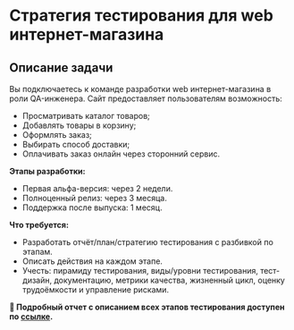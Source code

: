 # Стратегия тестирования для web интернет-магазина

## Описание задачи

Вы подключаетесь к команде разработки web интернет-магазина в роли QA-инженера. Сайт предоставляет пользователям возможность:

- Просматривать каталог товаров;
- Добавлять товары в корзину;
- Оформлять заказ;
- Выбирать способ доставки;
- Оплачивать заказ онлайн через сторонний сервис.

**Этапы разработки:**

- Первая альфа-версия: через 2 недели.
- Полноценный релиз: через 3 месяца.
- Поддержка после выпуска: 1 месяц.

**Что требуется:**

- Разработать отчёт/план/стратегию тестирования с разбивкой по этапам.
- Описать действия на каждом этапе.
- Учесть: пирамиду тестирования, виды/уровни тестирования, тест-дизайн, документацию, метрики качества, жизненный цикл, оценку трудоёмкости и управление рисками.

**📄 Подробный отчет с описанием всех этапов тестирования доступен по [ссылке]().**
